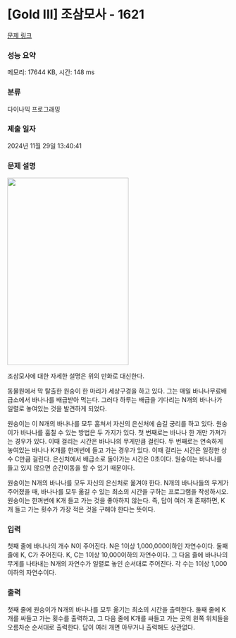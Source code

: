 # [Gold III] 조삼모사 - 1621 

[문제 링크](https://www.acmicpc.net/problem/1621) 

### 성능 요약

메모리: 17644 KB, 시간: 148 ms

### 분류

다이나믹 프로그래밍

### 제출 일자

2024년 11월 29일 13:40:41

### 문제 설명

<p><img alt="" height="424" src="https://www.acmicpc.net/upload/201004/cscc.PNG" width="275"></p>

<p>조삼모사에 대한 자세한 설명은 위의 만화로 대신한다.</p>

<p>동물원에서 막 탈출한 원숭이 한 마리가 세상구경을 하고 있다. 그는 매일 바나나무료배급소에서 바나나를 배급받아 먹는다. 그러다 하루는 배급을 기다리는 N개의 바나나가 일렬로 놓여있는 것을 발견하게 되었다.</p>

<p>원숭이는 이 N개의 바나나를 모두 훔쳐서 자신의 은신처에 숨길 궁리를 하고 있다. 원숭이가 바나나를 훔칠 수 있는 방법은 두 가지가 있다. 첫 번째로는 바나나 한 개만 가져가는 경우가 있다. 이때 걸리는 시간은 바나나의 무게만큼 걸린다. 두 번째로는 연속하게 놓여있는 바나나 K개를 한꺼번에 들고 가는 경우가 있다. 이때 걸리는 시간은 일정한 상수 C만큼 걸린다. 은신처에서 배급소로 돌아가는 시간은 0초이다. 원숭이는 바나나를 들고 있지 않으면 순간이동을 할 수 있기 때문이다.</p>

<p>원숭이는 N개의 바나나를 모두 자신의 은신처로 옮겨야 한다. N개의 바나나들의 무게가 주어졌을 때, 바나나를 모두 옮길 수 있는 최소의 시간을 구하는 프로그램을 작성하시오. 원숭이는 한꺼번에 K개 들고 가는 것을 좋아하지 않는다. 즉, 답이 여러 개 존재하면, K개 들고 가는 횟수가 가장 적은 것을 구해야 한다는 뜻이다.</p>

### 입력 

 <p>첫째 줄에 바나나의 개수 N이 주어진다. N은 1이상 1,000,000이하인 자연수이다. 둘째 줄에 K, C가 주어진다. K, C는 1이상 10,000이하의 자연수이다. 그 다음 줄에 바나나의 무게를 나타내는 N개의 자연수가 일렬로 놓인 순서대로 주어진다. 각 수는 1이상 1,000이하의 자연수이다.</p>

### 출력 

 <p>첫째 줄에 원숭이가 N개의 바나나를 모두 옮기는 최소의 시간을 출력한다. 둘째 줄에 K개를 싸들고 가는 횟수를 출력하고, 그 다음 줄에 K개를 싸들고 가는 곳의 왼쪽 위치들을 오름차순 순서대로 출력한다. 답이 여러 개면 아무거나 출력해도 상관없다.</p>

